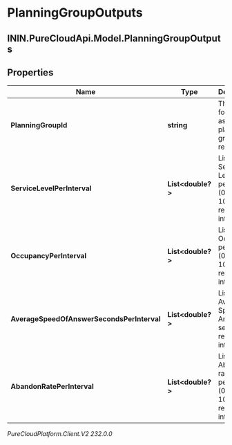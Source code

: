# PlanningGroupOutputs

## ININ.PureCloudApi.Model.PlanningGroupOutputs

## Properties

|Name | Type | Description | Notes|
|------------ | ------------- | ------------- | -------------|
| **PlanningGroupId** | **string** | The ID for for the associated planning group result | |
| **ServiceLevelPerInterval** | **List&lt;double?&gt;** | List of Service Level percentage (0.0-100.0) results per interval | |
| **OccupancyPerInterval** | **List&lt;double?&gt;** | List of Occupancy percentage (0.0-100.0) results per interval | |
| **AverageSpeedOfAnswerSecondsPerInterval** | **List&lt;double?&gt;** | List of Average Speed of Answer (in seconds) results per interval | |
| **AbandonRatePerInterval** | **List&lt;double?&gt;** | List of Abandon rate percentage (0.0-100.0) results per interval | |



_PureCloudPlatform.Client.V2 232.0.0_
